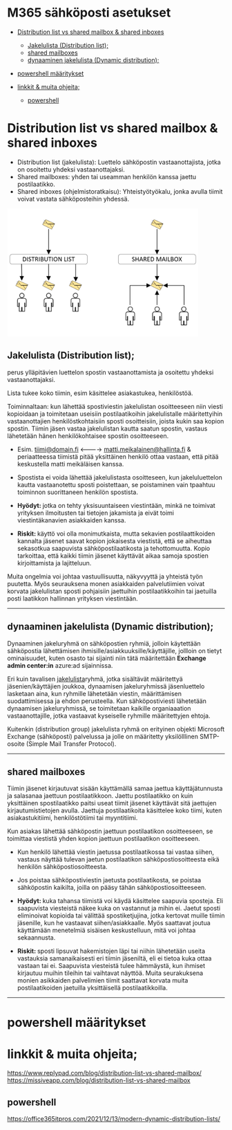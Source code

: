 # M365 sähköposti asetukset

- [Distribution list vs shared mailbox & shared inboxes ](#distribution-list-vs-shared-mailbox--shared-inboxes)
    * [Jakelulista (Distribution list);](#jakelulista-distribution-list)
    * [shared mailboxes](#shared-mailboxes)
    * [dynaaminen jakelulista (Dynamic distribution);](#dynaaminen-jakelulista-dynamic-distribution)

- [powershell määritykset](#powershell-määritykset)
- [linkkit & muita ohjeita;](#linkkit--muita-ohjeita)
    * [powershell](#powershell)

# Distribution list vs shared mailbox & shared inboxes 

- Distribution list (jakelulista): Luettelo sähköpostin vastaanottajista, jotka on osoitettu yhdeksi vastaanottajaksi. 
- Shared mailboxes: yhden tai useamman henkilön kanssa jaettu postilaatikko. 
- Shared inboxes (ohjelmistoratkaisu): Yhteistyötyökalu, jonka avulla tiimit voivat vastata sähköposteihin yhdessä.

![Alt text](images/GetImage.png)

## Jakelulista (Distribution list);

perus ylläpitävien luettelon spostin vastaanottamista ja osoitettu yhdeksi vastaanottajaksi. 

Lista tukee koko tiimin, esim käsittelee asiakastukea, henkilöstöä.  

Toiminnaltaan: kun lähettää spostiviestin jakelulistan osoitteeseen niin viesti kopioidaan ja toimitetaan useisiin postilaatikoihin jakelulistalle määritettyihin vastaanottajien henkilöstkohtaisiin sposti osoitteisiin, joista kukin saa kopion spostin. Tiimin jäsen vastaa jakelulistan kautta saatun spostin, vastaus lähetetään hänen henkilökohtaisee spostin osoitteeseen. 

- Esim. tiimi@domain.fi <----> matti.meikalainen@hallinta.fi & periaatteessa tiimistä pitää yksittäinen henkilö ottaa vastaan, että pitää keskustella matti meikäläisen kanssa.  
- Spostista ei voida lähettää jakelulistasta osoitteseen, kun jakeluluettelon kautta vastaanotettu sposti poistettaan, se poistaminen vain tpaahtuu toiminnon suorittaneen henkilön spostista. 

- <b> Hyödyt: </b> jotka on tehty yksisuuntaiseen viestintään, minkä ne toimivat yrityksen ilmoitusten tai tietojen jakamista ja eivät toimi viestintäkanavien asiakkaiden kanssa. 

- <b> Riskit: </b> käyttö voi olla monimutkaista, mutta sekavien postilaattikoiden kannalta  jäsenet saavat kopion jokaisesta viestistä, että se aiheuttaa sekasotkua saapuvista sähköpostilaatikosta ja tehottomuutta. Kopio tarkoittaa, että kaikki tiimin jäsenet käyttävät aikaa samoja spostien kirjoittamista ja lajitteluun.  

Muita ongelmia voi johtaa vastuullisuutta, näkyvyyttä ja yhteistä työn puutetta. Myös seurauksena monen asiakkaiden palvelutiimien voivat korvata jakelulistan sposti pohjaisiin jaettuihin postilaatikkoihin tai jaetuilla posti laatikkon hallinnan yrityksen viestintään. 

<hr>

## dynaaminen jakelulista (Dynamic distribution);

Dynaaminen jakeluryhmä on sähköpostien ryhmiä, jolloin käytettään sähköpostia lähettämisen ihmisille/asiakkuuksille/käyttäjille, jollloin on tietyt ominaisuudet, kuten osasto tai sijainti niin tätä määritettään <b>Exchange admin center:in</b> azure:ad sijainnissa. 

Eri kuin tavalisen <ins>jakelulista</ins>ryhmä, jotka sisältävät määritettyä jäsenien/käyttäjien joukkoa, dynaamisen jakeluryhmissä jäsenluettelo lasketaan aina, kun ryhmille lähetetään viestin, määrittämisen suodattimisessa ja ehdon perusteella. Kun sähköpostiviesti lähetetään dynaamisen jakeluryhmissä, se toimitetaan kaikille organiaaation vastaanottajille, jotka vastaavat kyseiselle ryhmille määritettyjen ehtoja. 

Kuitenkin (distribution group) jakelulista ryhmä on erityinen objekti Microsoft Exchange (sähköposti) palvelussa ja jolle on määritetty yksilölllinen SMTP-osoite (Simple Mail Transfer Protocol).

<hr> 

## shared mailboxes

Tiimin jäsenet kirjautuvat sisään käyttämällä samaa jaettua käyttäjätunnusta ja salasanaa jaettuun postilaatikkoon. 
Jaettu postilaatikko on kuin yksittäinen spostilaatikko paitsi useat tiimit jäsenet käyttävät sitä jaettujen kirjautumistietojen avulla. 
Jaettuja postilaatikoita käsittelee koko tiimi, kuten asiakastukitiimi, henkilöstötiimi tai myyntitiimi. 

Kun asiakas lähettää sähköpostin jaettuun postilaatikon osoitteeseen, se toimittaa viestistä yhden kopion jaettuun postilaatikon osoitteeseen. 

- Kun henkilö lähettää viestin jaetussa postilaatikossa tai vastaa siihen, vastaus näyttää tulevan jaetun postilaatikon sähköpostiosoitteesta eikä henkilön sähköpostiosoitteesta. 

- Jos poistaa sähköpostiviestin jaetusta postilaatikosta, se poistaa sähköpostin kaikilta, joilla on pääsy tähän sähköpostiosoitteeseen. 

- <b> Hyödyt: </b> kuka tahansa tiimistä voi käydä käsittelee saapuvia sposteja. Eli saapuvista viesteistä näkee kuka on vastannut ja mihin ei. 
Jaetut sposti eliminoivat kopioida tai välittää spostiketjujina, jotka kertovat muille tiimin jäsenille, kun he vastaavat siihen/asiakkaalle. Myös saattavat joutua käyttämään menetelmiä sisäisen keskustelluun, mitä voi johtaa sekaannusta.  

- <b> Riskit: </b> sposti lipsuvat hakemistojen läpi tai niihin lähetetään useita vastauksia samanaikaisesti eri tiimin jäseniltä, eli ei tietoa kuka ottaa vastaan tai ei. Saapuvista viesteistä tulee hämmäystä, kun ihmiset kirjautuu muihin tileihin tai vaihtavat näyttöä. 
Muita seurakuksena monien asikkaiden palvelimien tiimit saattavat korvata muita postilaatikoiden jaetuilla yksittäisellä postilaatikkoilla. 

<hr> 

# powershell määritykset

# linkkit & muita ohjeita;

https://www.replypad.com/blog/distribution-list-vs-shared-mailbox/ <br>
https://missiveapp.com/blog/distribution-list-vs-shared-mailbox  <br>

## powershell 
https://office365itpros.com/2021/12/13/modern-dynamic-distribution-lists/
